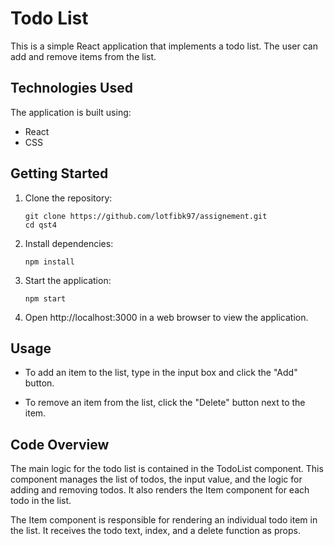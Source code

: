 # Todo List

This is a simple React application that implements a todo list. The user can add and remove items from the list.

## Technologies Used

The application is built using:

- React
- CSS

## Getting Started

1. Clone the repository:

    ```
    git clone https://github.com/lotfibk97/assignement.git
    cd qst4
    ```

2. Install dependencies:

    ```
    npm install
    ```

3. Start the application:

    ```
    npm start
    ```

4. Open http://localhost:3000 in a web browser to view the application.

## Usage

- To add an item to the list, type in the input box and click the "Add" button.

- To remove an item from the list, click the "Delete" button next to the item.

## Code Overview

The main logic for the todo list is contained in the TodoList component. This component manages the list of todos, the input value, and the logic for adding and removing todos. It also renders the Item component for each todo in the list.

The Item component is responsible for rendering an individual todo item in the list. It receives the todo text, index, and a delete function as props.
